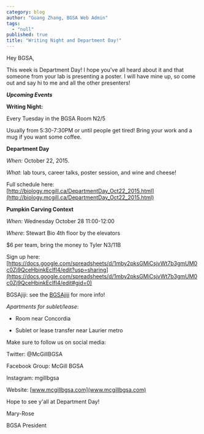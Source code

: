 ```yaml
---
category: blog
author: "Guang Zhang, BGSA Web Admin"
tags: 
  - "null"
published: true
title: "Writing Night and Department Day!"
---
```





Hey BGSA,

This week is Department Day! I hope you've all heard about it and that someone from your lab is presenting a poster.  I will have mine up, so come out and say hi to me and all the other presenters!

_**Upcoming Events**_

**Writing Night:**

Every Tuesday in the BGSA Room N2/5

Usually from 5:30-7:30PM or until people get tired!
Bring your work and a mug if you want some coffee.

**Department Day**

_When:_ October 22, 2015.

_What_: lab tours, career talks, poster session, and wine and cheese!

Full schedule here:
[http://biology.mcgill.ca/DepartmentDay_Oct22_2015.html](http://biology.mcgill.ca/DepartmentDay_Oct22_2015.html)

**Pumpkin Carving Context**

_When:_ Wednesday October 28 11:00-12:00

_Where_: Stewart Bio 4th floor by the elevators

$6 per team, bring the money to Tyler N3/11B

Sign up here: [https://docs.google.com/spreadsheets/d/1mby2pksGMiCsjvWt7b3gmUM0c0Zj9QceHbinkEcIfI4/edit?usp=sharing](https://docs.google.com/spreadsheets/d/1mby2pksGMiCsjvWt7b3gmUM0c0Zj9QceHbinkEcIfI4/edit#gid=0)


BGSAjiji: see the [BGSAjiji](https://docs.google.com/spreadsheets/d/1s9BcBibvzUni4RXZ90X5_LQtxD_19S6mxys_-VmQ1CM/edit?pli=1#gid=0) for more info!

_Apartments for sublet/lease_:

* Room near Concordia

* Sublet or lease transfer near Laurier metro


Make sure to follow us on social media:

Twitter: @McGillBGSA

Facebook Group: McGill BGSA

Instagram: mgillbgsa

Website: [www.mcgillbgsa.com](www.mcgillbgsa.com)


Hope to see y'all at Department Day!

Mary-Rose

BGSA President
